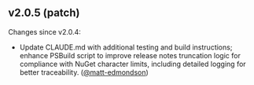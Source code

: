 ## v2.0.5 (patch)

Changes since v2.0.4:

- Update CLAUDE.md with additional testing and build instructions; enhance PSBuild script to improve release notes truncation logic for compliance with NuGet character limits, including detailed logging for better traceability. ([@matt-edmondson](https://github.com/matt-edmondson))
